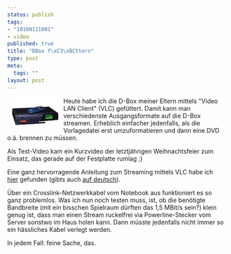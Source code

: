 ```yaml
--- 
status: publish
tags: 
- "10100111001"
- video
published: true
title: "DBox f\xC3\xBCttern"
type: post
meta: 
  tags: ""
layout: post
---
```

<img src="/media/wp/D_Box2.serendipityThumb.jpg" alt="D-Box" align="left" hspace="10" />Heute habe ich die D-Box meiner Eltern mittels "Video LAN Client" (VLC) gefüttert. Damit kann man verschiedenste Ausgangsformate auf die D-Box streamen. Erheblich einfacher jedenfalls, als die Vorlagedatei erst umzuformatieren und dann eine DVD o.ä. brennen zu müssen.

Als Test-Video kam ein Kurzvideo der letztjährigen Weihnachtsfeier zum Einsatz, das gerade auf der Festplatte rumlag ;)

Eine ganz hervorragende Anleitung zum Streaming mittels VLC habe ich <a href="http://www.giggo.de/dbox2/movieplayer.html">hier</a> gefunden (gibts auch <a href="http://people.freenet.de/db3/mp2.html">auf deutsch</a>).

Über ein Crosslink-Netzwerkkabel vom Notebook aus funktioniert es so ganz problemlos. Was ich nun noch testen muss, ist, ob die benötigte Bandbreite (mit ein bisschen Spielraum dürften das 1,5 MBit/s sein?) klein genug ist, dass man einen Stream ruckelfrei via Powerline-Stecker vom Server sonstwo im Haus holen kann. Dann müsste jedenfalls nicht immer so ein hässliches Kabel verlegt werden.

In jedem Fall: feine Sache, das.
